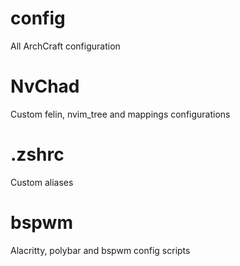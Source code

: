 # config
All ArchCraft configuration

# NvChad
Custom felin, nvim_tree and mappings configurations

# .zshrc
Custom aliases

# bspwm
Alacritty, polybar and bspwm config scripts
